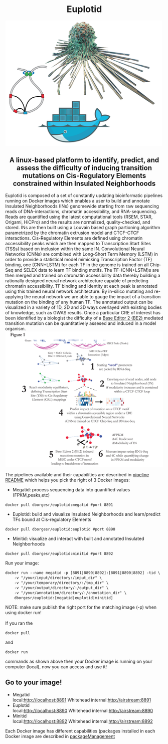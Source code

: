 
<h1><center>Euplotid</center></h1>
<img src="src/graphical_abstract.png" style="width: 500px;">
<h2><center> A linux-based platform to identify, predict, and assess the difficulty of inducing transition mutations on Cis-Regulatory Elements constrained within Insulated Neighborhoods </center></h2>
Euplotid is composed of a set of constantly updating bioinformatic pipelines running on Docker images which enables a user to build and annotate Insulated Neighborhoods (INs) genomewide starting from raw sequencing reads of DNA-interactions, chromatin accessibility, and RNA-sequencing. Reads are quantified using the latest computational tools (RSEM, STAR, Origami, HiCPro) and the results are normalized, quality-checked, and stored. INs are then built using a Louvain based graph partioning algorithm parametrized by the chromatin extrusion model and CTCF-CTCF interactions. Cis-Regulatory Elements are defined using chromatin accessibility peaks which are then mapped to Transcription Start Sites (TSSs) based on inclusion within the same IN. Convolutional Neural Networks (CNNs) are combined with Long-Short Term Memory (LSTM) in order to provide a statistical model mimicking Transcription Factor (TF) binding, one (CNN+LSTM) for each TF in the genome is trained on all Chip-Seq and SELEX data to learn TF binding motifs. The TF-(CNN+LSTM)s are then merged and trained on chromatin accessibility data thereby building a rationally designed neural network architecture capable of predicting chromatin accessibility. TF binding and identity at each peak is annotated using this trained neural network architecture. By in-silico mutating and re-applying the neural network we are able to gauge the impact of a transition mutation on the binding of any human TF. The annotated output can be visualized in a variety of 1D, 2D and 3D ways overlayed with existing bodies of knowledge, such as GWAS results. Once a particular CRE of interest has been identified by a biologist the difficulty of a <a href="https://benchling.com/editor?utm_source=liu-mini-site&utm_medium=editor-note&utm_campaign=liu-base-edit#"> Base Editor 2 (BE2) </a> mediated transition mutation can be quantitatively assesed and induced in a model organism. 
<img src="src/fig1_overview.png" style="width: 5=800px;">

The pipelines available and their capabilities are described in [pipeline README](pipelines/README.ipynb) which helps you pick the right of 3 Docker images:
* Megatid: process sequencing data into quantified values (FPKM,peaks,etc)
~~~ 
docker pull dborgesr/euplotid:megatid #port 8891 
~~~
* Euplotid: build and visualize Insulated Neighborhoods and learn/predict TFs bound at Cis-regulatory Elements
~~~
docker pull dborgesr/euplotid:euplotid #port 8890
~~~
* Minitid: visualize and interact with built and annotated Insulated Neighborhoods
~~~
docker pull dborgesr/euplotid:minitid #port 8892
~~~

Run your image:<br>
~~~
docker run --name megatid -p [8891|8890|8892]:[8891|8890|8892] -tid \
	-v "/your/input/directory:/input_dir" \
	-v "/your/temporary/directory/:/tmp_dir" \
	-v "/your/output/directory/:/output_dir" \
	-v "/your/annotation/directory/:/annotation_dir" \
	dborgesr/euplotid:[megatid|euplotid|minitid]
~~~
NOTE: make sure publish the right port for the matching image (-p) when using docker run! <br><br>
If you ran the 
~~~
docker pull 
~~~ 
and 
~~~ 
docker run
~~~ 
commands as shown above then your Docker image is running on your computer (local), now you can access and use it!
## Go to your image!
* Megatid <br> local:[http://localhost:8891](http://localhost:8891) Whitehead internal:[http://airstream:8891](http://airstream:8891)
* Euplotid <br> local:[http://localhost:8890](http://localhost:8890) Whitehead internal:[http://airstream:8890](http://airstream:8890)
* Minitid <br> local:[http://localhost:8892](http://localhost:8892) Whitehead internal:[http://airstream:8892](http://airstream:8892)

Each Docker image has different capabilities (packages installed in each Docker image are described in [packageManagement](pipelines/packageManagement.ipynb) 
